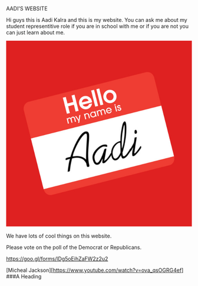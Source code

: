 AADI'S WEBSITE

Hi guys this is Aadi Kalra and this is my website. You can ask me about my student representitive role if you are in school with me or if you are not you can just learn about me.

![alt text](logo.jpg "Aadi's Name")

We have lots of cool things on this website. 

 Please vote on the poll of the Democrat or Republicans.
 
https://goo.gl/forms/lDg5oEihZaFW2z2u2

[Micheal Jackson][https://www.youtube.com/watch?v=ova_qsOGRG4ef]
###A Heading
